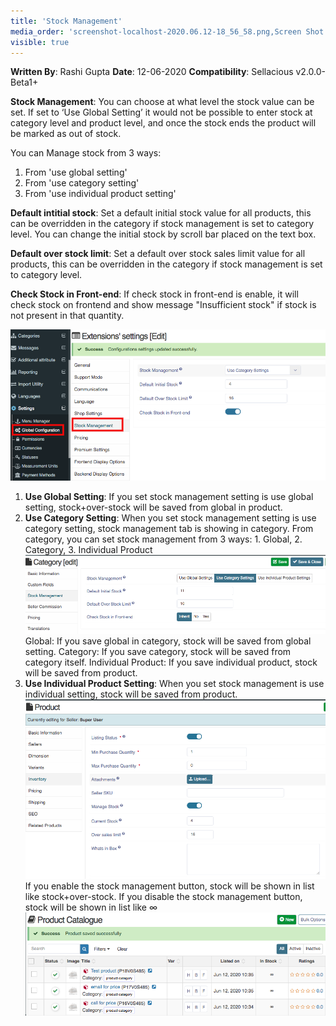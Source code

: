 ```yaml
---
title: 'Stock Management'
media_order: 'screenshot-localhost-2020.06.12-18_56_58.png,Screen Shot 2020-06-12 at 7.23.09 PM.png,Screen Shot 2020-06-12 at 7.29.58 PM.png,Screen Shot 2020-06-12 at 7.32.03 PM.png'
visible: true
---
```


**Written By**: Rashi Gupta
**Date**: 12-06-2020
**Compatibility**: Sellacious v2.0.0-Beta1+

**Stock Management**: You can choose at what level the stock value can be set. If set to ‘Use Global Setting’ it would not be possible to enter stock at category level and product level, and once the stock ends the product will be marked as out of stock.

You can Manage stock from 3 ways:
1. From 'use global setting'
2. From 'use category setting'
3. From 'use individual product setting'

**Default intitial stock**: Set a default initial stock value for all products, this can be overridden in the category if stock management is set to category level. You can change the initial stock by scroll bar placed on the text box.

**Default over stock limit**: Set a default over stock sales limit value for all products, this can be overridden in the category if stock management is set to category level.

**Check Stock in Front-end**: If check stock in front-end is enable, it will check stock on frontend and show message "Insufficient stock" if stock is not present in that quantity.

![](screenshot-localhost-2020.06.12-18_56_58.png)

1. **Use Global Setting**: If you set stock management setting is use global setting, stock+over-stock will be saved from global in product.
2. **Use Category Setting**: When you set stock management setting is use category setting, stock management tab is showing in category. From category, you can set stock management from 3 ways: 1. Global, 2. Category, 3. Individual Product
![](Screen%20Shot%202020-06-12%20at%207.23.09%20PM.png)
Global: If you save global in category, stock will be saved from global setting.
Category: If you save category, stock will be saved from category itself.
Individual Product: If you save individual product, stock will be saved from product.
3. **Use Individual Product Setting**: When you set stock management is use individual setting, stock will be saved from product.
![](Screen%20Shot%202020-06-12%20at%207.29.58%20PM.png)
If you enable the stock management button, stock will be shown in list like stock+over-stock.
If you disable the stock management button, stock will be shown in list like ∞
![](Screen%20Shot%202020-06-12%20at%207.32.03%20PM.png)